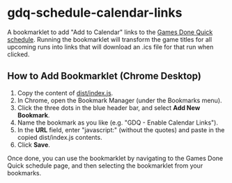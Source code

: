 # gdq-schedule-calendar-links

A bookmarklet to add "Add to Calendar" links to the [Games Done Quick schedule](https://gamesdonequick.com/schedule).  Running the bookmarklet will transform the game titles for all upcoming runs into links that will download an .ics file for that run when clicked.

## How to Add Bookmarklet (Chrome Desktop)

1. Copy the content of [dist/index.js](https://raw.githubusercontent.com/BillRobitskeJr/gdq-schedule-calendar-links/master/dist/index.js).
2. In Chrome, open the Bookmark Manager (under the Bookmarks menu).
3. Click the three dots in the blue header bar, and select **Add New Bookmark**.
4. Name the bookmark as you like (e.g. "GDQ - Enable Calendar Links").
5. In the **URL** field, enter "javascript:" (without the quotes) and paste in the copied dist/index.js contents.
6. Click **Save**.

Once done, you can use the bookmarklet by navigating to the Games Done Quick schedule page, and then selecting the bookmarklet from your bookmarks.
